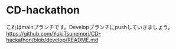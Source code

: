 # CD-hackathon
これはmainブランチです。Developブランチにpushしていきましょう。
https://github.com/YukiTsunemori/CD-hackathon/blob/develop/README.md
